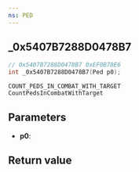 ```yaml
---
ns: PED
---
```

## _0x5407B7288D0478B7

```c
// 0x5407B7288D0478B7 0xEF0B78E6
int _0x5407B7288D0478B7(Ped p0);
```

```
COUNT_PEDS_IN_COMBAT_WITH_TARGET
CountPedsInCombatWithTarget
```

## Parameters
* **p0**: 

## Return value

